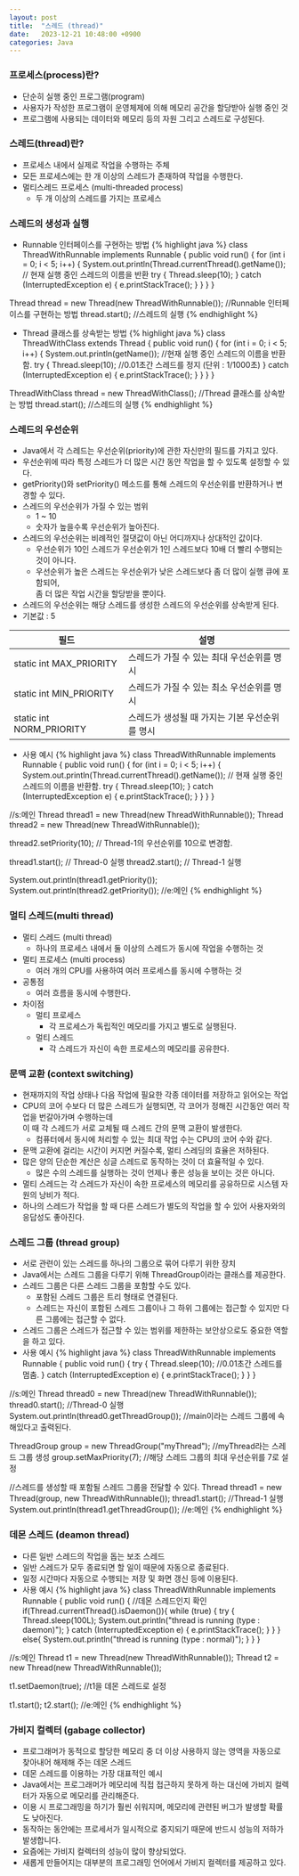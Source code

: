 ```yaml
---
layout: post
title:  "스레드 (thread)"
date:   2023-12-21 10:48:00 +0900
categories: Java
---
```


### 프로세스(process)란?

- 단순히 실행 중인 프로그램(program)
- 사용자가 작성한 프로그램이 운영체제에 의해 메모리 공간을 할당받아 실행 중인 것
- 프로그램에 사용되는 데이터와 메모리 등의 자원 그리고 스레드로 구성된다.

### 스레드(thread)란?

- 프로세스 내에서 실제로 작업을 수행하는 주체
- 모든 프로세스에는 한 개 이상의 스레드가 존재하여 작업을 수행한다.
- 멀티스레드 프로세스 (multi-threaded process)
    - 두 개 이상의 스레드를 가지는 프로세스

### 스레드의 생성과 실행

- Runnable 인터페이스를 구현하는 방법
{% highlight java %}
class ThreadWithRunnable implements Runnable {
    public void run() {
        for (int i = 0; i < 5; i++) {
            System.out.println(Thread.currentThread().getName()); // 현재 실행 중인 스레드의 이름을 반환
            try {
                Thread.sleep(10);
            } catch (InterruptedException e) {
                e.printStackTrace();
            }
        }
    }
}

Thread thread = new Thread(new ThreadWithRunnable()); //Runnable 인터페이스를 구현하는 방법
thread.start(); //스레드의 실행
{% endhighlight %}

- Thread 클래스를 상속받는 방법
{% highlight java %}
class ThreadWithClass extends Thread {
    public void run() {
        for (int i = 0; i < 5; i++) {
            System.out.println(getName()); //현재 실행 중인 스레드의 이름을 반환함.
            try {
                Thread.sleep(10); //0.01초간 스레드를 정지 (단위 : 1/1000초)
            } catch (InterruptedException e) {
                e.printStackTrace();
            }
        }
    }
}

ThreadWithClass thread = new ThreadWithClass(); //Thread 클래스를 상속받는 방법
thread.start(); //스레드의 실행
{% endhighlight %}

### 스레드의 우선순위

- Java에서 각 스레드는 우선순위(priority)에 관한 자신만의 필드를 가지고 있다.
- 우선순위에 따라 특정 스레드가 더 많은 시간 동안 작업을 할 수 있도록 설정할 수 있다.
- getPriority()와 setPriority() 메소드를 통해 스레드의 우선순위를 반환하거나 변경할 수 있다.
- 스레드의 우선순위가 가질 수 있는 범위
    - 1 ~ 10
    - 숫자가 높을수록 우선순위가 높아진다.
- 스레드의 우선순위는 비례적인 절댓값이 아닌 어디까지나 상대적인 값이다.
    - 우선순위가 10인 스레드가 우선순위가 1인 스레드보다 10배 더 빨리 수행되는 것이 아니다.
    - 우선순위가 높은 스레드는 우선순위가 낮은 스레드보다 좀 더 많이 실행 큐에 포함되어,  
    좀 더 많은 작업 시간을 할당받을 뿐이다.
- 스레드의 우선순위는 해당 스레드를 생성한 스레드의 우선순위를 상속받게 된다.
- 기본값 : 5

| 필드 | 설명 |
|--------|---------|
| static int MAX_PRIORITY | 스레드가 가질 수 있는 최대 우선순위를 명시 |
| static int MIN_PRIORITY | 스레드가 가질 수 있는 최소 우선순위를 명시 |
| static int NORM_PRIORITY | 스레드가 생성될 때 가지는 기본 우선순위를 명시 |

- 사용 예시
{% highlight java %}
class ThreadWithRunnable implements Runnable {
    public void run() {
        for (int i = 0; i < 5; i++) {
            System.out.println(Thread.currentThread().getName()); // 현재 실행 중인 스레드의 이름을 반환함.
            try {
                Thread.sleep(10);
            } catch (InterruptedException e) {
                e.printStackTrace();
            }
        }
    }
}

//s:메인
Thread thread1 = new Thread(new ThreadWithRunnable());
Thread thread2 = new Thread(new ThreadWithRunnable());

thread2.setPriority(10); // Thread-1의 우선순위를 10으로 변경함.

thread1.start(); // Thread-0 실행
thread2.start(); // Thread-1 실행

System.out.println(thread1.getPriority());
System.out.println(thread2.getPriority());
//e:메인
{% endhighlight %}

### 멀티 스레드(multi thread)

- 멀티 스레드 (multi thread)
    - 하나의 프로세스 내에서 둘 이상의 스레드가 동시에 작업을 수행하는 것
- 멀티 프로세스 (multi process)
    - 여러 개의 CPU를 사용하여 여러 프로세스를 동시에 수행하는 것
- 공통점
    - 여러 흐름을 동시에 수행한다.
- 차이점
    - 멀티 프로세스
        - 각 프로세스가 독립적인 메모리를 가지고 별도로 실행된다.
    - 멀티 스레드
        - 각 스레드가 자신이 속한 프로세스의 메모리를 공유한다.

### 문맥 교환 (context switching)

- 현재까지의 작업 상태나 다음 작업에 필요한 각종 데이터를 저장하고 읽어오는 작업
- CPU의 코어 수보다 더 많은 스레드가 실행되면, 각 코어가 정해진 시간동안 여러 작업을 번갈아가며 수행하는데  
이 때 각 스레드가 서로 교체될 때 스레드 간의 문맥 교환이 발생한다.
    - 컴퓨터에서 동시에 처리할 수 있는 최대 작업 수는 CPU의 코어 수와 같다.
- 문맥 교환에 걸리는 시간이 커지면 커질수록, 멀티 스레딩의 효율은 저하된다.
- 많은 양의 단순한 계산은 싱글 스레드로 동작하는 것이 더 효율적일 수 있다.
    - 많은 수의 스레드를 실행하는 것이 언제나 좋은 성능을 보이는 것은 아니다.
- 멀티 스레드는 각 스레드가 자신이 속한 프로세스의 메모리를 공유하므로 시스템 자원의 낭비가 적다.
- 하나의 스레드가 작업을 할 때 다른 스레드가 별도의 작업을 할 수 있어 사용자와의 응답성도 좋아진다.

### 스레드 그룹 (thread group)

- 서로 관련이 있는 스레드를 하나의 그룹으로 묶어 다루기 위한 장치
- Java에서는 스레드 그룹을 다루기 위해 ThreadGroup이라는 클래스를 제공한다.
- 스레드 그룹은 다른 스레드 그룹을 포함할 수도 있다.
    - 포함된 스레드 그룹은 트리 형태로 연결된다.
    - 스레드는 자신이 포함된 스레드 그룹이나 그 하위 그룹에는 접근할 수 있지만 다른 그룹에는 접근할 수 없다.
- 스레드 그룹은 스레드가 접근할 수 있는 범위를 제한하는 보안상으로도 중요한 역할을 하고 있다.
- 사용 예시
{% highlight java %}
class ThreadWithRunnable implements Runnable {
    public void run() {
        try {
            Thread.sleep(10); //0.01초간 스레드를 멈춤.
        } catch (InterruptedException e) {
            e.printStackTrace();
        }
    }
}

//s:메인
Thread thread0 = new Thread(new ThreadWithRunnable());
thread0.start(); //Thread-0 실행
System.out.println(thread0.getThreadGroup()); //main이라는 스레드 그룹에 속해있다고 출력된다.

ThreadGroup group = new ThreadGroup("myThread"); //myThread라는 스레드 그룹 생성
group.setMaxPriority(7); //해당 스레드 그룹의 최대 우선순위를 7로 설정

//스레드를 생성할 때 포함될 스레드 그룹을 전달할 수 있다.
Thread thread1 = new Thread(group, new ThreadWithRunnable());
thread1.start(); //Thread-1 실행
System.out.println(thread1.getThreadGroup());
//e:메인
{% endhighlight %}

### 데몬 스레드 (deamon thread)

- 다른 일반 스레드의 작업을 돕는 보조 스레드
- 일반 스레드가 모두 종료되면 할 일이 때문에 자동으로 종료된다.
- 일정 시간마다 자동으로 수행되는 저장 및 화면 갱신 등에 이용된다.
- 사용 예시
{% highlight java %}
class ThreadWithRunnable implements Runnable {
    public void run() {
        //데몬 스레드인지 확인
        if(Thread.currentThread().isDaemon()){
            while (true) {
                try {
                    Thread.sleep(100L);
                    System.out.println("thread is running (type : daemon)");
                } catch (InterruptedException e) {
                    e.printStackTrace();
                }
            }
        }
        else{
            System.out.println("thread is running (type : normal)");
        }
    }
}

//s:메인
Thread t1 = new Thread(new ThreadWithRunnable());
Thread t2 = new Thread(new ThreadWithRunnable());

t1.setDaemon(true); //t1을 데몬 스레드로 설정

t1.start();
t2.start();
//e:메인
{% endhighlight %}

### 가비지 컬렉터 (gabage collector)

- 프로그래머가 동적으로 할당한 메모리 중 더 이상 사용하지 않는 영역을 자동으로 찾아내어 해제해 주는 데몬 스레드
- 데몬 스레드를 이용하는 가장 대표적인 예시
- Java에서는 프로그래머가 메모리에 직접 접근하지 못하게 하는 대신에 가비지 컬렉터가 자동으로 메모리를 관리해준다.
- 이용 시 프로그래밍을 하기가 훨씬 쉬워지며, 메모리에 관련된 버그가 발생할 확률도 낮아진다.
- 동작하는 동안에는 프로세서가 일시적으로 중지되기 때문에 반드시 성능의 저하가 발생합니다.
- 요즘에는 가비지 컬렉터의 성능이 많이 향상되었다.
- 새롭게 만들어지는 대부분의 프로그래밍 언어에서 가비지 컬렉터를 제공하고 있다.